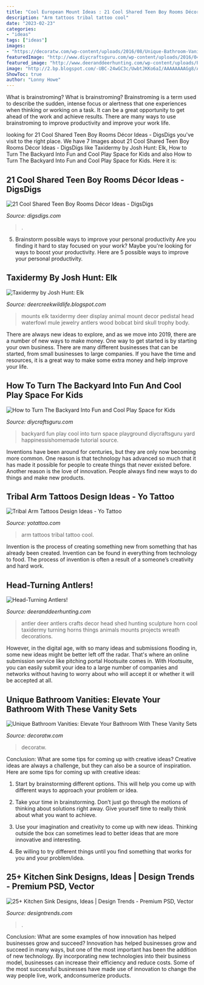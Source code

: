 ```yaml
---
title: "Cool European Mount Ideas : 21 Cool Shared Teen Boy Rooms Décor Ideas"
description: "Arm tattoos tribal tattoo cool"
date: "2023-02-23"
categories:
- "ideas"
tags: ["ideas"]
images:
- "https://decoratw.com/wp-content/uploads/2016/08/Unique-Bathroom-Vanities-Nuanced-in-White-and-Black-Colors-Completed-with-Wooden-Drawers-Created-on-It.jpg"
featuredImage: "http://www.diycraftsguru.com/wp-content/uploads/2016/04/10-kids-backyard-playground.jpg"
featured_image: "http://www.deeranddeerhunting.com/wp-content/uploads/PeakAntlers.jpg"
image: "http://2.bp.blogspot.com/-UBC-24wGC3c/UwbtJKKo6aI/AAAAAAAAGg8/AkQyYYwS5ME/s1600/IMG_1372.JPG"
ShowToc: true
author: "Lonny Howe"
---
```



What is brainstroming?
What is brainstroming? Brainstroming is a term used to describe the sudden, intense focus or alertness that one experiences when thinking or working on a task. It can be a great opportunity to get ahead of the work and achieve results. There are many ways to use brainstroming to improve productivity and improve your work life.

	

		
looking for 21 Cool Shared Teen Boy Rooms Décor Ideas - DigsDigs you've visit to the right place. We have 7 Images about 21 Cool Shared Teen Boy Rooms Décor Ideas - DigsDigs like Taxidermy by Josh Hunt: Elk, How to Turn The Backyard Into Fun and Cool Play Space for Kids and also How to Turn The Backyard Into Fun and Cool Play Space for Kids. Here it is:
		
    
## 21 Cool Shared Teen Boy Rooms Décor Ideas - DigsDigs

<img loading=lazy src="https://www.digsdigs.com/photos/cool-shared-teen-boy-rooms-decor-ideas-9.jpg" onerror="this.onerror=null;this.src='https://tse2.mm.bing.net/th?id=OIP.jFGpZU9dPRtIWqkZgxEPUQHaE5&amp;pid=15.1';" alt="21 Cool Shared Teen Boy Rooms Décor Ideas - DigsDigs">

_Source: digsdigs.com_

>. 

	

5. Brainstorm possible ways to improve your personal productivity
Are you finding it hard to stay focused on your work? Maybe you're looking for ways to boost your productivity. Here are 5 possible ways to improve your personal productivity.

    
## Taxidermy By Josh Hunt: Elk

<img loading=lazy src="http://2.bp.blogspot.com/-UBC-24wGC3c/UwbtJKKo6aI/AAAAAAAAGg8/AkQyYYwS5ME/s1600/IMG_1372.JPG" onerror="this.onerror=null;this.src='https://tse4.mm.bing.net/th?id=OIP.sCjNFHoOTYBV5pmtYu_FAwHaJ4&amp;pid=15.1';" alt="Taxidermy by Josh Hunt: Elk">

_Source: deercreekwildlife.blogspot.com_

>mounts elk taxidermy deer display animal mount decor pedistal head waterfowl mule jewelry antlers wood bobcat bird skull trophy body. 

	

There are always new ideas to explore, and as we move into 2019, there are a number of new ways to make money. One way to get started is by starting your own business. There are many different businesses that can be started, from small businesses to large companies. If you have the time and resources, it is a great way to make some extra money and help improve your life.

    
## How To Turn The Backyard Into Fun And Cool Play Space For Kids

<img loading=lazy src="http://www.diycraftsguru.com/wp-content/uploads/2016/04/10-kids-backyard-playground.jpg" onerror="this.onerror=null;this.src='https://tse4.mm.bing.net/th?id=OIP.QDzQ_dpCe9NtiSI-gQ_rAAHaSh&amp;pid=15.1';" alt="How to Turn The Backyard Into Fun and Cool Play Space for Kids">

_Source: diycraftsguru.com_

>backyard fun play cool into turn space playground diycraftsguru yard happinessishomemade tutorial source. 

	

Inventions have been around for centuries, but they are only now becoming more common. One reason is that technology has advanced so much that it has made it possible for people to create things that never existed before. Another reason is the love of innovation. People always find new ways to do things and make new products.

    
## Tribal Arm Tattoos Design Ideas - Yo Tattoo

<img loading=lazy src="http://yotattoo.com/wp-content/uploads/2016/01/cool-looking-arm-tattoo.jpg" onerror="this.onerror=null;this.src='https://tse4.mm.bing.net/th?id=OIP.oCYmBqnXVIO-mTR8z3OGrAHaJ4&amp;pid=15.1';" alt="Tribal Arm Tattoos Design Ideas - Yo Tattoo">

_Source: yotattoo.com_

>arm tattoos tribal tattoo cool. 

	

Invention is the process of creating something new from something that has already been created. Invention can be found in everything from technology to food. The process of invention is often a result of a someone’s creativity and hard work.

    
## Head-Turning Antlers!

<img loading=lazy src="http://www.deeranddeerhunting.com/wp-content/uploads/PeakAntlers.jpg" onerror="this.onerror=null;this.src='https://tse4.mm.bing.net/th?id=OIP.GTkhpSjVS8Q3_SEXNL4ZBwHaLH&amp;pid=15.1';" alt="Head-Turning Antlers!">

_Source: deeranddeerhunting.com_

>antler deer antlers crafts decor head shed hunting sculpture horn cool taxidermy turning horns things animals mounts projects wreath decorations. 

	

However, in the digital age, with so many ideas and submissions flooding in, some new ideas might be better left off the radar. That's where an online submission service like pitching portal Hootsuite comes in. With Hootsuite, you can easily submit your idea to a large number of companies and networks without having to worry about who will accept it or whether it will be accepted at all.

    
## Unique Bathroom Vanities: Elevate Your Bathroom With These Vanity Sets

<img loading=lazy src="https://decoratw.com/wp-content/uploads/2016/08/Unique-Bathroom-Vanities-Nuanced-in-White-and-Black-Colors-Completed-with-Wooden-Drawers-Created-on-It.jpg" onerror="this.onerror=null;this.src='https://tse4.mm.bing.net/th?id=OIP.HiAC-IfhFFye8I-gZYCfAAHaJ7&amp;pid=15.1';" alt="Unique Bathroom Vanities: Elevate Your Bathroom With These Vanity Sets">

_Source: decoratw.com_

>decoratw. 

	

Conclusion: What are some tips for coming up with creative ideas?
Creative ideas are always a challenge, but they can also be a source of inspiration. Here are some tips for coming up with creative ideas:
1. Start by brainstorming different options. This will help you come up with different ways to approach your problem or idea.

2. Take your time in brainstorming. Don’t just go through the motions of thinking about solutions right away. Give yourself time to really think about what you want to achieve.

3. Use your imagination and creativity to come up with new ideas. Thinking outside the box can sometimes lead to better ideas that are more innovative and interesting.

4. Be willing to try different things until you find something that works for you and your problem/idea.

    
## 25+ Kitchen Sink Designs, Ideas | Design Trends - Premium PSD, Vector

<img loading=lazy src="https://images.designtrends.com/wp-content/uploads/2016/03/01074802/Simple-Neutral-Kitchen-Sink.jpeg" onerror="this.onerror=null;this.src='https://tse3.mm.bing.net/th?id=OIP.d7BesM9aHYZQvuqxYcaV8AHaLH&amp;pid=15.1';" alt="25+ Kitchen Sink Designs, Ideas | Design Trends - Premium PSD, Vector">

_Source: designtrends.com_

>. 

	

Conclusion: What are some examples of how innovation has helped businesses grow and succeed?
Innovation has helped businesses grow and succeed in many ways, but one of the most important has been the addition of new technology. By incorporating new technologies into their business model, businesses can increase their efficiency and reduce costs. Some of the most successful businesses have made use of innovation to change the way people live, work, andconsumerize products.

